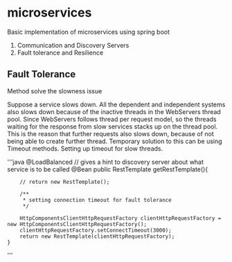# microservices
Basic implementation of microservices using spring boot

1. Communication and Discovery Servers
2. Fault tolerance and Resilience


## Fault Tolerance

Method solve the slowness issue

Suppose a service slows down.
All the dependent and independent systems also slows down because of the inactive threads in the WebServers thread pool.
Since WebServers follows thread per request model, so the threads waiting for the response from slow services stacks up on the thread pool.
This is the reason that further requests also slows down, because of not being able to create further thread.
Temporary solution to this can be using Timeout methods. Setting up timeout for slow threads. 

'''java
	@LoadBalanced // gives a hint to discovery server about what service is to be called
	@Bean
	public RestTemplate getRestTemplate(){

		// return new RestTemplate();

		/**
		 * setting connection timeout for fault tolerance
		 */

		HttpComponentsClientHttpRequestFactory clientHttpRequestFactory = new HttpComponentsClientHttpRequestFactory();
		clientHttpRequestFactory.setConnectTimeout(3000);
		return new RestTemplate(clientHttpRequestFactory);
	}
'''
